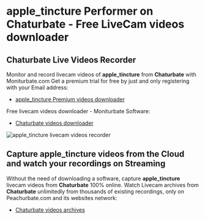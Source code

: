 # apple_tincture Performer on Chaturbate - Free LiveCam videos downloader

## Chaturbate Live Videos Recorder

Monitor and record livecam videos of **apple_tincture** from **Chaturbate** with Moniturbate.com
Get a premium trial for free by just and only registering with your Email address:
* [apple_tincture Premium videos downloader](https://moniturbate.com/request-demo-licence-key.html)

Free livecam videos downloader - Moniturbate Software:
* [Chaturbate videos downloader](https://moniturbate.com/moniturbate-download-software.html)

![apple_tincture livecam videos recorder](https://peachurnet.com/templates/moniturbate-software.png)


## Capture apple_tincture videos from the Cloud and watch your recordings on Streaming

Without the need of downloading a software, capture **apple_tincture** livecam videos from **Chaturbate** 100% online.
Watch Livecam archives from **Chaturbate** unlimitedly from thousands of existing recordings, only on Peachurbate.com and its websites network:
* [Chaturbate videos archives](https://peachurnet.com/)